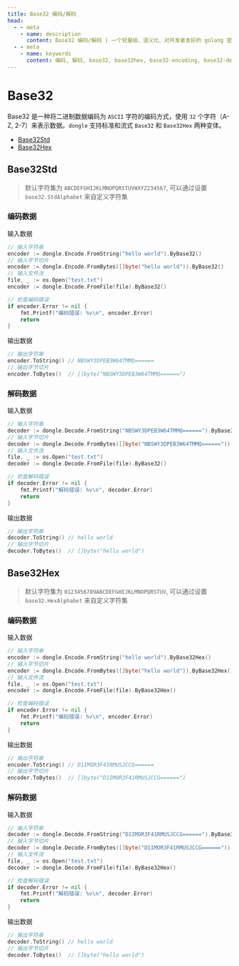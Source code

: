 ```yaml
---
title: Base32 编码/解码
head:
  - - meta
    - name: description
      content: Base32 编码/解码 | 一个轻量级、语义化、对开发者友好的 golang 密码库
  - - meta
    - name: keywords
      content: 编码, 解码, base32, base32hex, base32-encoding, base32-decoding, base32hex-encoding, base32hex-decoding
---
```


# Base32

Base32 是一种将二进制数据编码为 `ASCII` 字符的编码方式，使用 `32` 个字符（A-Z, 2-7）来表示数据。`dongle` 支持标准和流式 `Base32` 和 `Base32Hex` 两种变体。

- [Base32Std](#base32std)
- [Base32Hex](#base32hex)

## Base32Std
> 默认字符集为 `ABCDEFGHIJKLMNOPQRSTUVWXYZ234567`,
> 可以通过设置 `base32.StdAlphabet` 来自定义字符集

### 编码数据
输入数据

```go
// 输入字符串
encoder := dongle.Encode.FromString("hello world").ByBase32()
// 输入字节切片
encoder := dongle.Encode.FromBytes([]byte("hello world")).ByBase32()
// 输入文件流
file, _ := os.Open("test.txt")
encoder := dongle.Encode.FromFile(file).ByBase32()

// 检查编码错误
if encoder.Error != nil {
	fmt.Printf("编码错误: %v\n", encoder.Error)
	return
}
```

输出数据

```go
// 输出字符串
encoder.ToString() // NBSWY3DPEB3W64TMMQ======
// 输出字节切片
encoder.ToBytes()  // []byte("NBSWY3DPEB3W64TMMQ======")
```

### 解码数据
输入数据

```go
// 输入字符串
decoder := dongle.Decode.FromString("NBSWY3DPEB3W64TMMQ======").ByBase32()
// 输入字节切片
decoder := dongle.Decode.FromBytes([]byte("NBSWY3DPEB3W64TMMQ======")).ByBase32()
// 输入文件流
file, _ := os.Open("test.txt")
decoder := dongle.Decode.FromFile(file).ByBase32()

// 检查解码错误
if decoder.Error != nil {
	fmt.Printf("解码错误: %v\n", decoder.Error)
	return
}
```

输出数据

```go
// 输出字符串
decoder.ToString() // hello world
// 输出字节切片
decoder.ToBytes()  // []byte("hello world")
```

## Base32Hex

> 默认字符集为 `0123456789ABCDEFGHIJKLMNOPQRSTUV`,
> 可以通过设置 `base32.HexAlphabet` 来自定义字符集

### 编码数据
输入数据

```go
// 输入字符串
encoder := dongle.Encode.FromString("hello world").ByBase32Hex()
// 输入字节切片
encoder := dongle.Encode.FromBytes([]byte("hello world")).ByBase32Hex()
// 输入文件流
file, _ := os.Open("test.txt")
encoder := dongle.Encode.FromFile(file).ByBase32Hex()

// 检查编码错误
if encoder.Error != nil {
	fmt.Printf("编码错误: %v\n", encoder.Error)
	return
}
```

输出数据

```go
// 输出字符串
encoder.ToString() // D1IMOR3F41RMUSJCCG======
// 输出字节切片
encoder.ToBytes()  // []byte("D1IMOR3F41RMUSJCCG======")
```

### 解码数据
输入数据

```go
// 输入字符串
decoder := dongle.Decode.FromString("D1IMOR3F41RMUSJCCG======").ByBase32Hex()
// 输入字节切片
decoder := dongle.Decode.FromBytes([]byte("D1IMOR3F41RMUSJCCG======")).ByBase32Hex()
// 输入文件流
file, _ := os.Open("test.txt")
decoder := dongle.Decode.FromFile(file).ByBase32Hex()

// 检查解码错误
if decoder.Error != nil {
	fmt.Printf("解码错误: %v\n", decoder.Error)
	return
}
```

输出数据

```go
// 输出字符串
decoder.ToString() // hello world
// 输出字节切片
decoder.ToBytes()  // []byte("hello world")
```


